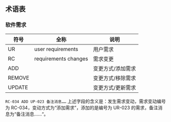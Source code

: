## 术语表

### 软件需求

| 符号     | 全称                   | 说明        |
| ------ | -------------------- | --------- |
| UR     | user requirements    | 用户需求      |
| RC     | requirements changes | 需求变更      |
| ADD    |                      | 变更方式/添加需求 |
| REMOVE |                      | 变更方式/移除需求 |
| UPDATE |                      | 变更方式/更新需求 |
`RC-034 ADD UP-023 备注消息……`
上述字段的含义是：发生需求变动，需求变动编号为 RC-034，变动方式为“添加需求”，添加的是编号为 UR-023 的需求，备注消息为“备注消息……“。